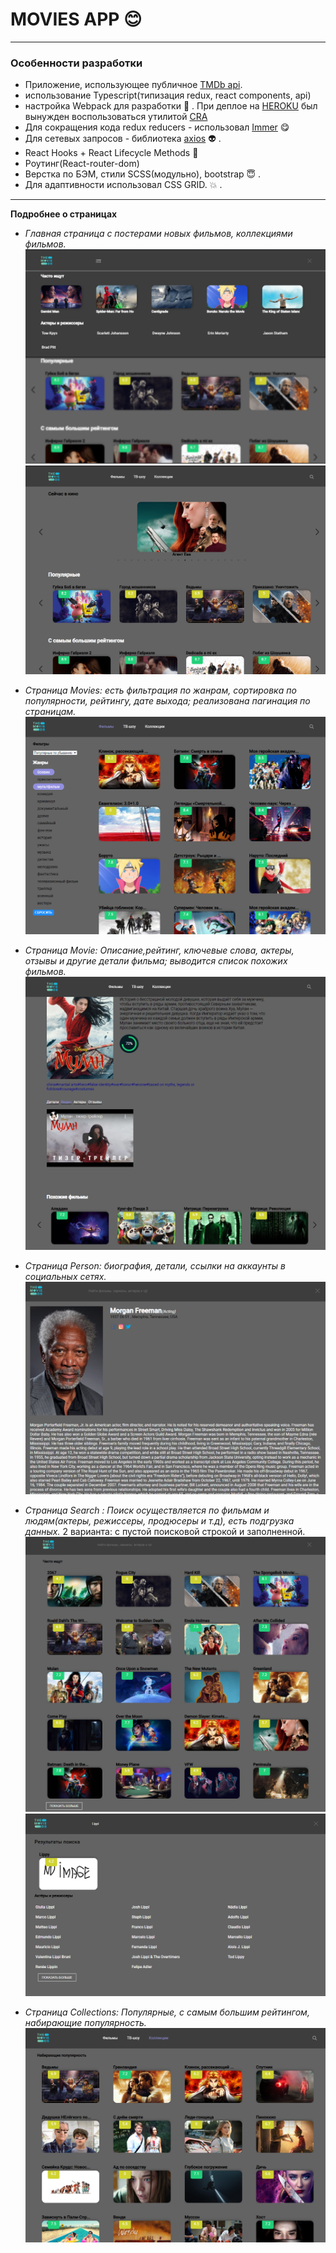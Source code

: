 # MOVIES APP :blush:
---


### Особенности разработки
- Приложение, использующее публичное  [TMDb api](https://developers.themoviedb.org/3/getting-started/introduction).
- использование Typescript(типизация redux, react components, api)
- настройка Webpack для разработки :triumph: . 
При деплое на [HEROKU](https://www.heroku.com/) был вынужден воспользоваться утилитой [CRA](https://github.com/facebook/create-react-app)
- Для сокращения кода redux reducers - использовал [Immer]() :yum:
- Для сетевых запросов - библиотека [axios](https://github.com/axios/axios) :alien: . 
- React Hooks + React Lifecycle Methods  :green_heart: 
- Роутинг(React-router-dom)
- Верстка по БЭМ, стили SCSS(модульно), bootstrap :innocent: . 
- Для адаптивности использовал CSS GRID. :boom: .
---


**Подробнее о страницах**
 - *Главная страница с постерами новых фильмов, коллекциями фильмов.*
    ![Main-page-search](https://github.com/k1selevde/movies/blob/master/src/assets/img/movies-image/Main-page-search.png)
    ![Main-page-posters](https://github.com/k1selevde/movies/blob/master/src/assets/img/movies-image/main-page-posters.png)
 
 - *Страница Movies: есть фильтрация по жанрам, сортировка по популярности, рейтингу, дате выхода; реализована пагинация по страницам.*
    ![movies-page-filters](https://github.com/k1selevde/movies/blob/master/src/assets/img/movies-image/movies-page-filters.png)
    
 - *Страница Movie: Описание,рейтинг, ключевые слова, актеры, отзывы и другие детали фильма; выводится список похожих фильмов.*
    ![movie-page](https://github.com/k1selevde/movies/blob/master/src/assets/img/movies-image/movie-page.png)

 - *Страница Person: биография, детали, ссылки на аккаунты в социальных сетях.*
    ![person-page](https://github.com/k1selevde/movies/blob/master/src/assets/img/movies-image/person-page.png)

- *Страница Search : Поиск осуществляется по фильмам и людям(актеры, режиссеры, продюсеры и т.д), есть подгрузка данных.*
 2 варианта: с пустой поисковой строкой и заполненной.
  ![search-page-empty](https://github.com/k1selevde/movies/blob/master/src/assets/img/movies-image/search-page-empty.png)
  ![search-page-value](https://github.com/k1selevde/movies/blob/master/src/assets/img/movies-image/search-page-value.png)

- *Страница Collections: Популярные, с самым большим рейтингом, набирающие популярность.*
  ![collection-page](https://github.com/k1selevde/movies/blob/master/src/assets/img/movies-image/colleaction-page.png)
